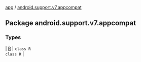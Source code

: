 [app](../index.md) / [android.support.v7.appcompat](.)

## Package android.support.v7.appcompat

### Types

| [R](-r/index.md) | `class R`<br>`class R` |

